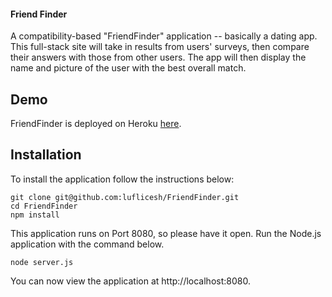 #### Friend Finder

 A compatibility-based "FriendFinder" application -- basically a dating app. This full-stack site will take in results from users' surveys, then compare their answers with those from other users. The app will then display the name and picture of the user with the best overall match.

 ## Demo

 FriendFinder is deployed on Heroku [here](https://sheltered-tundra-17155.herokuapp.com/).

## Installation
To install the application follow the instructions below:

```
git clone git@github.com:luflicesh/FriendFinder.git
cd FriendFinder
npm install
```

This application runs on Port 8080, so please have it open. Run the Node.js application with the command below.

`node server.js`

You can now view the application at http://localhost:8080.
